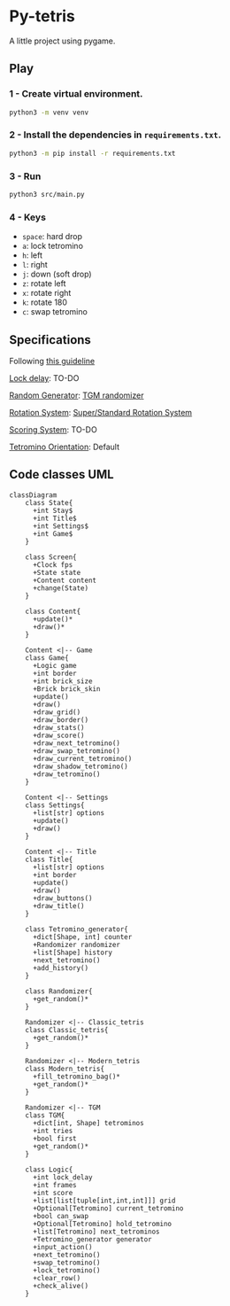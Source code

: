 # Py-tetris

A little project using pygame.

## Play

### 1 - Create virtual environment.

```sh
python3 -m venv venv
```

### 2 - Install the dependencies in `requirements.txt`.

```sh
python3 -m pip install -r requirements.txt
```

### 3 - Run

```sh
python3 src/main.py
```

### 4 - Keys

- `space`: hard drop
- `a`: lock tetromino
- `h`: left
- `l`: right
- `j`: down (soft drop)
- `z`: rotate left
- `x`: rotate right
- `k`: rotate 180
- `c`: swap tetromino

## Specifications

Following [this guideline](https://harddrop.com/wiki/Tetris_Guideline)

[Lock delay](https://harddrop.com/wiki/Lock_delay): TO-DO

[Random Generator](https://harddrop.com/wiki/Random_Generator): [TGM randomizer](https://harddrop.com/wiki/TGM_randomizer)

[Rotation System](https://harddrop.com/wiki/Rotation_system): [Super/Standard Rotation System](https://harddrop.com/wiki/SRS)

[Scoring System](https://harddrop.com/wiki/Category:Scoring_Systems): TO-DO

[Tetromino Orientation](https://harddrop.com/wiki/Orientation): Default

## Code classes UML

```mermaid
classDiagram
    class State{
      +int Stay$
      +int Title$
      +int Settings$
      +int Game$
    }

    class Screen{
      +Clock fps
      +State state
      +Content content
      +change(State)
    }

    class Content{
      +update()*
      +draw()*
    }

    Content <|-- Game
    class Game{
      +Logic game
      +int border
      +int brick_size
      +Brick brick_skin
      +update()
      +draw()
      +draw_grid()
      +draw_border()
      +draw_stats()
      +draw_score()
      +draw_next_tetromino()
      +draw_swap_tetromino()
      +draw_current_tetromino()
      +draw_shadow_tetromino()
      +draw_tetromino()
    }

    Content <|-- Settings
    class Settings{
      +list[str] options
      +update()
      +draw()
    }

    Content <|-- Title
    class Title{
      +list[str] options
      +int border
      +update()
      +draw()
      +draw_buttons()
      +draw_title()
    }

    class Tetromino_generator{
      +dict[Shape, int] counter
      +Randomizer randomizer
      +list[Shape] history
      +next_tetromino()
      +add_history()
    }

    class Randomizer{
      +get_random()*
    }

    Randomizer <|-- Classic_tetris
    class Classic_tetris{
      +get_random()*
    }

    Randomizer <|-- Modern_tetris
    class Modern_tetris{
      +fill_tetromino_bag()*
      +get_random()*
    }

    Randomizer <|-- TGM
    class TGM{
      +dict[int, Shape] tetrominos
      +int tries
      +bool first
      +get_random()*
    }

    class Logic{
      +int lock_delay
      +int frames
      +int score
      +list[list[tuple[int,int,int]]] grid
      +Optional[Tetromino] current_tetromino
      +bool can_swap
      +Optional[Tetromino] hold_tetromino
      +list[Tetromino] next_tetrominos
      +Tetromino_generator generator
      +input_action()
      +next_tetromino()
      +swap_tetromino()
      +lock_tetromino()
      +clear_row()
      +check_alive()
    }
```
